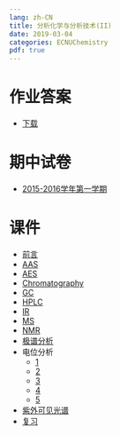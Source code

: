 ```yaml
---
lang: zh-CN
title: 分析化学与分析技术(II)
date: 2019-03-04
categories: ECNUChemistry
pdf: true
---
```

# 作业答案
* [下载](https://bf.njzjz.win/ecnuchemistry/分析化学与分析技术(I)/作业答案.pdf)

# 期中试卷
* [2015-2016学年第一学期](https://bf.njzjz.win/ecnuchemistry/分析化学与分析技术(II)/期中试卷-2015-2016学年第一学期.pdf)

# 课件
* [前言](https://bf.njzjz.win/ecnuchemistry/分析化学与分析技术(II)/课件-前言-2016.pdf)
* [AAS](https://bf.njzjz.win/ecnuchemistry/分析化学与分析技术(II)/课件-AAS-20161104.pdf)
* [AES](https://bf.njzjz.win/ecnuchemistry/分析化学与分析技术(II)/课件-AES20161130%20(1).pdf)
* [Chromatography](https://bf.njzjz.win/ecnuchemistry/分析化学与分析技术(II)/课件-Chromatography-20161202%20(1).pdf)
* [GC](https://bf.njzjz.win/ecnuchemistry/分析化学与分析技术(II)/课件-GC-20161206%20(1).pdf)
* [HPLC](https://bf.njzjz.win/ecnuchemistry/分析化学与分析技术(II)/课件-HPLC-20161206.pdf)
* [IR](https://bf.njzjz.win/ecnuchemistry/分析化学与分析技术(II)/课件-IR-2016.pdf)
* [MS](https://bf.njzjz.win/ecnuchemistry/分析化学与分析技术(II)/课件-MS20170104.pdf)
* [NMR](https://bf.njzjz.win/ecnuchemistry/分析化学与分析技术(II)/课件-NMR20161220.pdf)
* [极谱分析](https://bf.njzjz.win/ecnuchemistry/分析化学与分析技术(II)/课件-极谱分析-2%20.pdf)
* 电位分析
    * [1](https://bf.njzjz.win/ecnuchemistry/分析化学与分析技术(II)/课件-第二章-电位分析1-2016.pdf)
    * [2](https://bf.njzjz.win/ecnuchemistry/分析化学与分析技术(II)/课件-第二章-电位分析02.pdf)
    * [3](https://bf.njzjz.win/ecnuchemistry/分析化学与分析技术(II)/课件-第二章-电位分析03.pdf)
    * [4](https://bf.njzjz.win/ecnuchemistry/分析化学与分析技术(II)/课件-第二章-电位分析04.pdf)
    * [5](https://bf.njzjz.win/ecnuchemistry/分析化学与分析技术(II)/课件-第二章-电位分析05.pdf)
* [紫外可见光谱](https://bf.njzjz.win/ecnuchemistry/分析化学与分析技术(II)/课件-紫外-可见光谱-2016.pdf)
* [复习](https://bf.njzjz.win/ecnuchemistry/分析化学与分析技术(II)/课件-分析科学与分析技术(II)-知识点(1).pptx)

